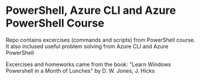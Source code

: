 # PowerShell, Azure CLI and Azure PowerShell Course
Repo contains excercises (commands and scripts) from PowerShell course. It also inclused useful problem solving from Azure CLI and Azure PowerShell

Excercises and homeworks came from the book: "Learn Windows Powershell in a Month of Lunches" by D. W. Jones, J. Hicks
